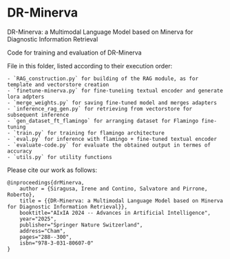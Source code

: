 # DR-Minerva
DR-Minerva: a Multimodal Language Model based on Minerva for Diagnostic Information Retrieval

Code for training and evaluation of DR-Minerva 

File in this folder, listed according to their execution order:

    - `RAG_construction.py` for building of the RAG module, as for template and vectorstore creation 
    - `finetune-minerva.py` for fine-tuneìing textual encoder and generate lora adpters
    - `merge_weights.py` for saving fine-tuned model and merges adapters
    - `inference_rag_gen.py` for retrieving from vectorstore for subsequent inference
    - `gen_dataset_ft_flamingo` for arranging dataset for Flamingo fine-tuning
    - `train.py` for training for flamingo architecture
    - `eval.py` for inference with flamingo + fine-tuned textual encoder
    - `evaluate-code.py` for evaluate the obtained output in termes of accuracy
    - `utils.py` for utility functions

Please cite our work as follows:

```
@inproceedings{drMinerva,
    author = {Siragusa, Irene and Contino, Salvatore and Pirrone, Roberto},
    title = {{DR-Minerva: a Multimodal Language Model based on Minerva for Diagnostic Information Retrieval}},
    booktitle="AIxIA 2024 -- Advances in Artificial Intelligence",
    year="2025",
    publisher="Springer Nature Switzerland",
    address="Cham",
    pages="288--300",
    isbn="978-3-031-80607-0"
}
```